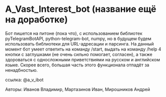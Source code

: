 # A_Vast_Interest_bot (название ещё на доработке)
Бот пишется на питоне (пока что), с использованием библиотек pyTelegramBotAPI, python-telegram-bot, numpy, но в будущем будем использовать библиотеки для URL-адресации и парсинга. На данный момент бот умеет ответить на команду /start, выдать на команду /help 4 кнопки с заглушками (не очень сильно помогает, согласен), а также здороваться с односложными приветствиями на русском и английском языке. Скорее всего, большая часть этого функционала отпадёт за ненадбностью.

ссылка: @a_v_ibot

Авторы: Иванов Владимир, Мартазинов Иван, Мирошников Андрей
